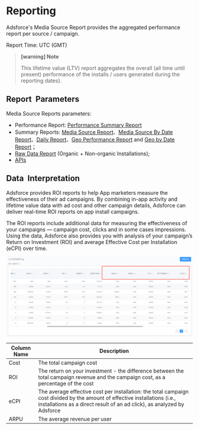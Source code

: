 Reporting
=========

Adsforce's Media Source Report provides the  aggregated performance report per source / campaign.

Report Time: UTC (GMT)

> **[warning] Note**
> 
> This lifetime value (LTV) report aggregates the overall (all time until present) performance of the installs / users generated during the reporting dates).

Report&ensp;Parameters
-----------------

Media Source Reports parameters:

- Performance Report: [Performance Summary Report](performance-reports/performance-summary-report/README.md)
- Summary Reports: [Media Source Report](performance-reports/summary-report/media-source-report/README.md)、[Media Source By Date Report](performance-reports/summary-report/media-source-by-date-report/README.md)、[Daily Report](performance-reports/summary-report/daily-report/README.md)、[Geo Performance Report](performance-reports/summary-report/country-report/README.md) and [Geo by Date Report](performance-reports/summary-report/country-by-date-report/README.md)；
- [Raw Data Report](raw-data-reports/README.md) (Organic + Non-organic Installations);
- [APIs](APIs/README.md)

## Data&ensp;Interpretation

Adsforce provides ROI reports to help App marketers measure the effectiveness of their ad campaigns. By combining in-app activity and lifetime value data with ad cost and other campaign details, Adsforce can deliver real-time ROI reports on app install campaigns.

The ROI reports include additional data for measuring the effectiveness of your campaigns — campaign cost, clicks and in some cases impressions. Using the data, Adsforce also provides you with analysis of your campaign’s Return on Investment (ROI) and average Effective Cost per Installation (eCPI) over time.

![image-20190219120432](imgs/20190219120432.png)

| Column Name                    | Description                                                  |
| ----------------------------------------- | ---------------------------------------------------------- |
| Cost    | The total campaign cost             |
| ROI      | The return on your investment - the difference between the total campaign revenue and the campaign cost, as a percentage of the cost |
| eCPI    | The average effective cost per installation: the total campaign cost divided by the amount of effective installations (i.e., installations as a direct result of an ad click), as analyzed by Adsforce |
| ARPU | The average revenue per user |

